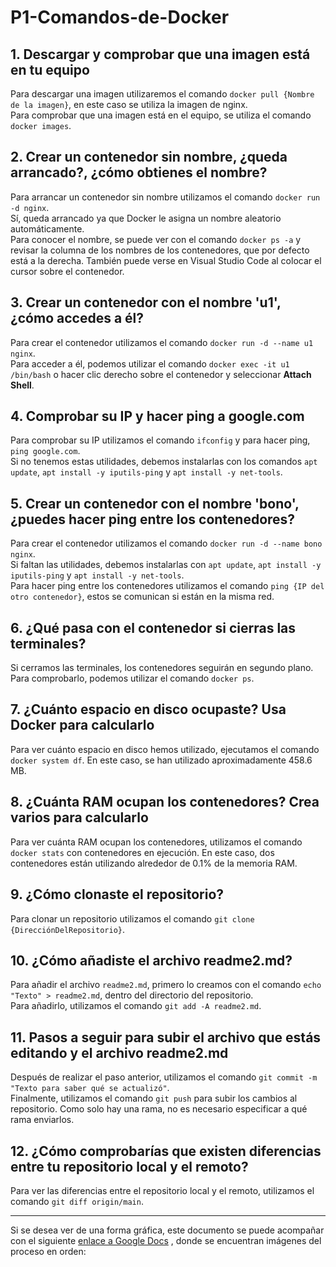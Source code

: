 # P1-Comandos-de-Docker

## 1. Descargar y comprobar que una imagen está en tu equipo
Para descargar una imagen utilizaremos el comando `docker pull {Nombre de la imagen}`, en este caso se utiliza la imagen de nginx.  
Para comprobar que una imagen está en el equipo, se utiliza el comando `docker images`.

## 2. Crear un contenedor sin nombre, ¿queda arrancado?, ¿cómo obtienes el nombre?
Para arrancar un contenedor sin nombre utilizamos el comando `docker run -d nginx`.  
Sí, queda arrancado ya que Docker le asigna un nombre aleatorio automáticamente.  
Para conocer el nombre, se puede ver con el comando `docker ps -a` y revisar la columna de los nombres de los contenedores, que por defecto está a la derecha. También puede verse en Visual Studio Code al colocar el cursor sobre el contenedor.

## 3. Crear un contenedor con el nombre 'u1', ¿cómo accedes a él?
Para crear el contenedor utilizamos el comando `docker run -d --name u1 nginx`.  
Para acceder a él, podemos utilizar el comando `docker exec -it u1 /bin/bash` o hacer clic derecho sobre el contenedor y seleccionar **Attach Shell**.

## 4. Comprobar su IP y hacer ping a google.com
Para comprobar su IP utilizamos el comando `ifconfig` y para hacer ping, `ping google.com`.  
Si no tenemos estas utilidades, debemos instalarlas con los comandos `apt update`, `apt install -y iputils-ping` y `apt install -y net-tools`.

## 5. Crear un contenedor con el nombre 'bono', ¿puedes hacer ping entre los contenedores?
Para crear el contenedor utilizamos el comando `docker run -d --name bono nginx`.  
Si faltan las utilidades, debemos instalarlas con `apt update`, `apt install -y iputils-ping` y `apt install -y net-tools`.  
Para hacer ping entre los contenedores utilizamos el comando `ping {IP del otro contenedor}`, estos se comunican si están en la misma red.

## 6. ¿Qué pasa con el contenedor si cierras las terminales?
Si cerramos las terminales, los contenedores seguirán en segundo plano. Para comprobarlo, podemos utilizar el comando `docker ps`.

## 7. ¿Cuánto espacio en disco ocupaste? Usa Docker para calcularlo
Para ver cuánto espacio en disco hemos utilizado, ejecutamos el comando `docker system df`. En este caso, se han utilizado aproximadamente 458.6 MB.

## 8. ¿Cuánta RAM ocupan los contenedores? Crea varios para calcularlo
Para ver cuánta RAM ocupan los contenedores, utilizamos el comando `docker stats` con contenedores en ejecución. En este caso, dos contenedores están utilizando alrededor de 0.1% de la memoria RAM.

## 9. ¿Cómo clonaste el repositorio?
Para clonar un repositorio utilizamos el comando `git clone {DirecciónDelRepositorio}`.

## 10. ¿Cómo añadiste el archivo readme2.md?
Para añadir el archivo `readme2.md`, primero lo creamos con el comando `echo "Texto" > readme2.md`, dentro del directorio del repositorio.  
Para añadirlo, utilizamos el comando `git add -A readme2.md`.

## 11. Pasos a seguir para subir el archivo que estás editando y el archivo readme2.md
Después de realizar el paso anterior, utilizamos el comando `git commit -m "Texto para saber qué se actualizó"`.  
Finalmente, utilizamos el comando `git push` para subir los cambios al repositorio. Como solo hay una rama, no es necesario especificar a qué rama enviarlos.

## 12. ¿Cómo comprobarías que existen diferencias entre tu repositorio local y el remoto?
Para ver las diferencias entre el repositorio local y el remoto, utilizamos el comando `git diff origin/main`.

---

Si se desea ver de una forma gráfica, este documento se puede acompañar con el siguiente [enlace a Google Docs](https://docs.google.com/document/d/1n1eWJ78NX0vyJ95x-zQEwg3JVdBDc_Ndeg7THFZmB7Q/edit?usp=sharing)
, donde se encuentran imágenes del proceso en orden:  
